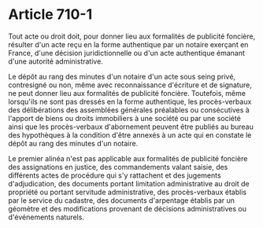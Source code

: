 # Article 710-1

<p>Tout acte ou droit doit, pour donner lieu aux formalités de publicité foncière, résulter d'un acte reçu en la forme authentique par un notaire exerçant en France, d'une décision juridictionnelle ou d'un acte authentique émanant d'une autorité administrative.</p><p>Le dépôt au rang des minutes d'un notaire d'un acte sous seing privé, contresigné ou non, même avec reconnaissance d'écriture et de signature, ne peut donner lieu aux formalités de publicité foncière. Toutefois, même lorsqu'ils ne sont pas dressés en la forme authentique, les procès-verbaux des délibérations des assemblées générales préalables ou consécutives à l'apport de biens ou droits immobiliers à une société ou par une société ainsi que les procès-verbaux d'abornement peuvent être publiés au bureau des hypothèques à la condition d'être annexés à un acte qui en constate le dépôt au rang des minutes d'un notaire.</p><p>Le premier alinéa n'est pas applicable aux formalités de publicité foncière des assignations en justice, des commandements valant saisie, des différents actes de procédure qui s'y rattachent et des jugements d'adjudication, des documents portant limitation administrative au droit de propriété ou portant servitude administrative, des procès-verbaux établis par le service du cadastre, des documents d'arpentage établis par un géomètre et des modifications provenant de décisions administratives ou d'événements naturels.</p>